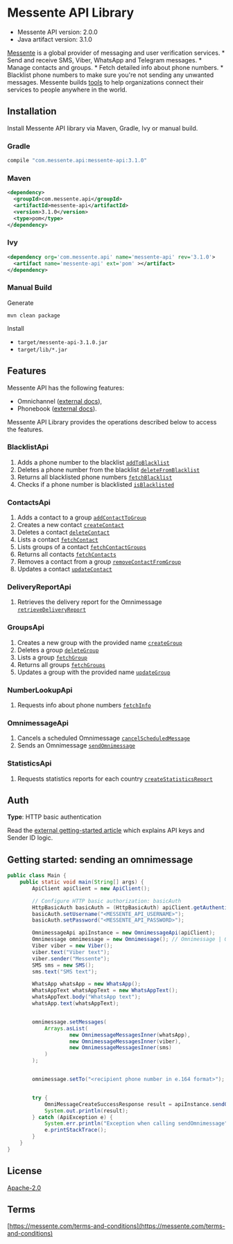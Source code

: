 # Messente API Library

- Messente API version: 2.0.0
- Java artifact version: 3.1.0

[Messente](https://messente.com) is a global provider of messaging and user verification services.  * Send and receive SMS, Viber, WhatsApp and Telegram messages. * Manage contacts and groups. * Fetch detailed info about phone numbers. * Blacklist phone numbers to make sure you&#39;re not sending any unwanted messages.  Messente builds [tools](https://messente.com/documentation) to help organizations connect their services to people anywhere in the world.

## Installation

Install Messente API library via Maven, Gradle, Ivy or manual build.

### Gradle

```groovy
compile "com.messente.api:messente-api:3.1.0"
```

### Maven

```xml
<dependency>
  <groupId>com.messente.api</groupId>
  <artifactId>messente-api</artifactId>
  <version>3.1.0</version>
  <type>pom</type>
</dependency>
```

### Ivy

```xml
<dependency org='com.messente.api' name='messente-api' rev='3.1.0'>
  <artifact name='messente-api' ext='pom' ></artifact>
</dependency>
```

### Manual Build

Generate

```shell
mvn clean package
```

Install

- `target/messente-api-3.1.0.jar`
- `target/lib/*.jar`

## Features

Messente API has the following features:

- Omnichannel ([external docs](https://messente.com/documentation/omnichannel-api)),
- Phonebook ([external docs](https://messente.com/documentation/phonebook-api)).

Messente API Library provides the operations described below to access the features.

### BlacklistApi

1. Adds a phone number to the blacklist [`addToBlacklist`](docs/BlacklistApi.md#addtoblacklist)
1. Deletes a phone number from the blacklist [`deleteFromBlacklist`](docs/BlacklistApi.md#deletefromblacklist)
1. Returns all blacklisted phone numbers [`fetchBlacklist`](docs/BlacklistApi.md#fetchblacklist)
1. Checks if a phone number is blacklisted [`isBlacklisted`](docs/BlacklistApi.md#isblacklisted)

### ContactsApi

1. Adds a contact to a group [`addContactToGroup`](docs/ContactsApi.md#addcontacttogroup)
1. Creates a new contact [`createContact`](docs/ContactsApi.md#createcontact)
1. Deletes a contact [`deleteContact`](docs/ContactsApi.md#deletecontact)
1. Lists a contact [`fetchContact`](docs/ContactsApi.md#fetchcontact)
1. Lists groups of a contact [`fetchContactGroups`](docs/ContactsApi.md#fetchcontactgroups)
1. Returns all contacts [`fetchContacts`](docs/ContactsApi.md#fetchcontacts)
1. Removes a contact from a group [`removeContactFromGroup`](docs/ContactsApi.md#removecontactfromgroup)
1. Updates a contact [`updateContact`](docs/ContactsApi.md#updatecontact)

### DeliveryReportApi

1. Retrieves the delivery report for the Omnimessage [`retrieveDeliveryReport`](docs/DeliveryReportApi.md#retrievedeliveryreport)

### GroupsApi

1. Creates a new group with the provided name [`createGroup`](docs/GroupsApi.md#creategroup)
1. Deletes a group [`deleteGroup`](docs/GroupsApi.md#deletegroup)
1. Lists a group [`fetchGroup`](docs/GroupsApi.md#fetchgroup)
1. Returns all groups [`fetchGroups`](docs/GroupsApi.md#fetchgroups)
1. Updates a group with the provided name [`updateGroup`](docs/GroupsApi.md#updategroup)

### NumberLookupApi

1. Requests info about phone numbers [`fetchInfo`](docs/NumberLookupApi.md#fetchinfo)

### OmnimessageApi

1. Cancels a scheduled Omnimessage [`cancelScheduledMessage`](docs/OmnimessageApi.md#cancelscheduledmessage)
1. Sends an Omnimessage [`sendOmnimessage`](docs/OmnimessageApi.md#sendomnimessage)

### StatisticsApi

1. Requests statistics reports for each country [`createStatisticsReport`](docs/StatisticsApi.md#createstatisticsreport)

## Auth

**Type**: HTTP basic authentication

Read the [external getting-started article](https://messente.com/documentation/getting-started) which explains API keys and Sender ID logic.

## Getting started: sending an omnimessage

```java
public class Main {
    public static void main(String[] args) {
        ApiClient apiClient = new ApiClient();

        // Configure HTTP basic authorization: basicAuth
        HttpBasicAuth basicAuth = (HttpBasicAuth) apiClient.getAuthentication("basicAuth");
        basicAuth.setUsername("<MESSENTE_API_USERNAME>");
        basicAuth.setPassword("<MESSENTE_API_PASSWORD>");

        OmnimessageApi apiInstance = new OmnimessageApi(apiClient);
        Omnimessage omnimessage = new Omnimessage(); // Omnimessage | Omnimessage to be sent
        Viber viber = new Viber();
        viber.text("Viber text");
        viber.sender("Messente");
        SMS sms = new SMS();
        sms.text("SMS text");

        WhatsApp whatsApp = new WhatsApp();
        WhatsAppText whatsAppText = new WhatsAppText();
        whatsAppText.body("WhatsApp text");
        whatsApp.text(whatsAppText);


        omnimessage.setMessages(
            Arrays.asList(
                    new OmnimessageMessagesInner(whatsApp),
                    new OmnimessageMessagesInner(viber),
                    new OmnimessageMessagesInner(sms)
            )
        );


        omnimessage.setTo("<recipient phone number in e.164 format>");


        try {
            OmniMessageCreateSuccessResponse result = apiInstance.sendOmnimessage(omnimessage);
            System.out.println(result);
        } catch (ApiException e) {
            System.err.println("Exception when calling sendOmnimessage");
            e.printStackTrace();
        }
    }
}

```

## License

[Apache-2.0](http://www.apache.org/licenses/LICENSE-2.0.html)

## Terms

[https://messente.com/terms-and-conditions](https://messente.com/terms-and-conditions)
